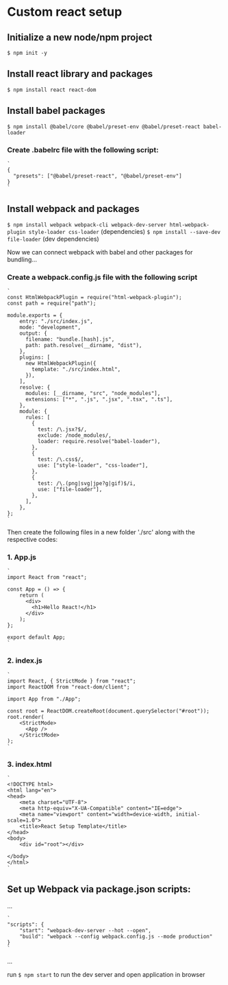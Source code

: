 

# Custom react setup

## Initialize a new node/npm project

`$ npm init -y`

## Install react library and packages

`$ npm install react react-dom`

## Install babel packages

`$ npm install @babel/core @babel/preset-env @babel/preset-react babel-loader`

### Create .babelrc file with the following script:

	`
	{
	  "presets": ["@babel/preset-react", "@babel/preset-env"]
	}
	`

## Install webpack and packages

`$ npm install webpack webpack-cli webpack-dev-server html-webpack-plugin style-loader css-loader` (dependencies)
`$ npm install --save-dev file-loader` (dev dependencies)

Now we can connect webpack with babel and other packages for bundling...

### Create a webpack.config.js file with the following script

	`
	const HtmlWebpackPlugin = require("html-webpack-plugin");
	const path = require("path");

	module.exports = {
		entry: "./src/index.js",
		mode: "development",
		output: {
		  filename: "bundle.[hash].js",
		  path: path.resolve(__dirname, "dist"),
		},
		plugins: [
		  new HtmlWebpackPlugin({
		    template: "./src/index.html",
		  }),
		],
		resolve: {
		  modules: [__dirname, "src", "node_modules"],
		  extensions: ["*", ".js", ".jsx", ".tsx", ".ts"],
		},
		module: {
		  rules: [
		    {
		      test: /\.jsx?$/,
		      exclude: /node_modules/,
		      loader: require.resolve("babel-loader"),
		    },
		    {
		      test: /\.css$/,
		      use: ["style-loader", "css-loader"],
		    },
		    {
		      test: /\.(png|svg|jpe?g|gif)$/i,
		      use: ["file-loader"],
		    },
		  ],
		},
	};
	`
Then create the following files in a new folder './src'	along with the respective codes:

### 1. App.js

	`
	import React from "react";

	const App = () => {
		return (
		  <div>
		    <h1>Hello React!</h1>
		  </div>
		);
	};

	export default App;
	`

### 2. index.js

	`
	import React, { StrictMode } from "react";
	import ReactDOM from "react-dom/client";

	import App from "./App";

	const root = ReactDOM.createRoot(document.querySelector("#root"));
	root.render(
		<StrictMode>
		  <App />
		</StrictMode>
	);
	`

### 3. index.html

	`
	<!DOCTYPE html>
	<html lang="en">
	<head>
		<meta charset="UTF-8">
		<meta http-equiv="X-UA-Compatible" content="IE=edge">
		<meta name="viewport" content="width=device-width, initial-scale=1.0">
		<title>React Setup Template</title>
	</head>
	<body>
		<div id="root"></div>

	</body>
	</html>
	`
	
## Set up Webpack via package.json scripts:

...

	`
	"scripts": {
		"start": "webpack-dev-server --hot --open",
		"build": "webpack --config webpack.config.js --mode production"
	}
	`
...

run `$ npm start` to run the dev server and open application in browser



































